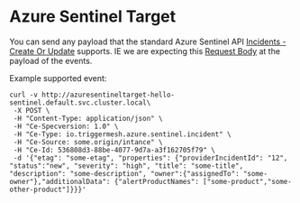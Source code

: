 # Azure Sentinel Target

You can send any payload that the standard Azure Sentinel API [Incidents - Create Or Update](https://docs.microsoft.com/en-us/rest/api/securityinsights/stable/incidents/create-or-update) supports. IE we are expecting this [Request Body](https://docs.microsoft.com/en-us/rest/api/securityinsights/stable/incidents/create-or-update#request-body) at the payload of the events.

Example supported event:
```
curl -v http://azuresentineltarget-hello-sentinel.default.svc.cluster.local\
 -X POST \
 -H "Content-Type: application/json" \
 -H "Ce-Specversion: 1.0" \
 -H "Ce-Type: io.triggermesh.azure.sentinel.incident" \
 -H "Ce-Source: some.origin/intance" \
 -H "Ce-Id: 536808d3-88be-4077-9d7a-a3f162705f79" \
 -d '{"etag": "some-etag", "properties": {"providerIncidentId": "12", "status":"new", "severity": "high", "title": "some-title", "description": "some-description", "owner":{"assignedTo": "some-owner"},"additionalData": {"alertProductNames": ["some-product","some-other-product"]}}}'
```
